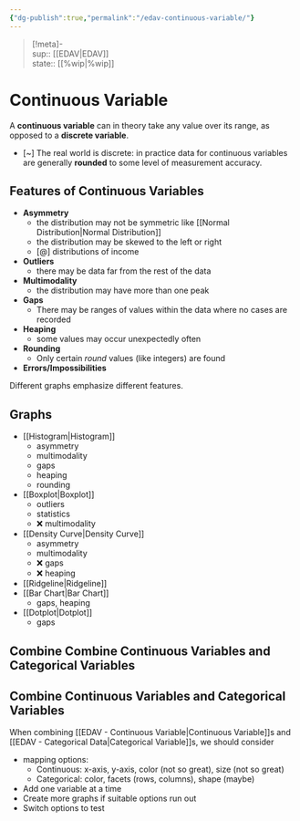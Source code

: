 ```yaml
---
{"dg-publish":true,"permalink":"/edav-continuous-variable/"}
---
```


> [!meta]-  
sup:: [[EDAV|EDAV]]  
state:: [[%wip|%wip]]  

# Continuous Variable

A **continuous variable** can in theory take any value over its range, as opposed to a **discrete variable**.

- [~] The real world is discrete: in practice data for continuous variables are generally **rounded** to some level of measurement accuracy.

## Features of Continuous Variables

- **Asymmetry**
    - the distribution may not be symmetric like [[Normal Distribution|Normal Distribution]]
    - the distribution may be skewed to the left or right
    - [@] distributions of income
- **Outliers**
    - there may be data far from the rest of the data
- **Multimodality**
    - the distribution may have more than one peak
- **Gaps**
    - There may be ranges of values within the data where no cases are recorded
- **Heaping**
    - some values may occur unexpectedly often
- **Rounding**
    - Only certain *round* values (like integers) are found
- **Errors/Impossibilities**

Different graphs emphasize different features.

## Graphs

- [[Histogram|Histogram]]
    - asymmetry
    - multimodality
    - gaps
    - heaping
    - rounding
- [[Boxplot|Boxplot]]
    - outliers
    - statistics
    - ❌ multimodality
- [[Density Curve|Density Curve]]
    - asymmetry
    - multimodality
    - ❌ gaps
    - ❌ heaping
- [[Ridgeline|Ridgeline]]
- [[Bar Chart|Bar Chart]]
    - gaps, heaping
- [[Dotplot|Dotplot]]
    - gaps

## Combine Combine Continuous Variables and Categorical Variables


<div class="transclusion internal-embed is-loaded"><div class="markdown-embed">



## Combine Continuous Variables and Categorical Variables

When combining [[EDAV - Continuous Variable|Continuous Variable]]s and [[EDAV - Categorical Data|Categorical Variable]]s, we should consider

- mapping options:
    - Continuous: x-axis, y-axis, color (not so great), size (not so great)
    - Categorical: color, facets (rows, columns), shape (maybe)
- Add one variable at a time
- Create more graphs if suitable options run out
- Switch options to test


</div></div>

